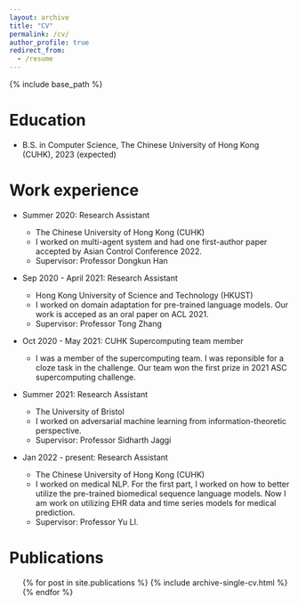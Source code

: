 ```yaml
---
layout: archive
title: "CV"
permalink: /cv/
author_profile: true
redirect_from:
  - /resume
---
```


{% include base_path %}

Education
======
* B.S. in Computer Science, The Chinese University of Hong Kong (CUHK), 2023 (expected)

Work experience
======
* Summer 2020: Research Assistant
  * The Chinese University of Hong Kong (CUHK)
  * I worked on multi-agent system and had one first-author paper accepted by Asian Control Conference 2022.
  * Supervisor: Professor Dongkun Han

* Sep 2020 - April 2021: Research Assistant
  * Hong Kong University of Science and Technology (HKUST)
  * I worked on domain adaptation for pre-trained language models. Our work is acceped as an oral paper on ACL 2021.
  * Supervisor: Professor Tong Zhang

* Oct 2020 - May 2021: CUHK Supercomputing team member
  * I was a member of the supercomputing team. I was reponsible for a cloze task in the challenge. Our team won the first prize in 2021 ASC supercomputing challenge.

* Summer 2021: Research Assistant
  * The University of Bristol
  * I worked on adversarial machine learning from information-theoretic perspective.
  * Supervisor: Professor Sidharth Jaggi

* Jan 2022 - present: Research Assistant
  * The Chinese University of Hong Kong (CUHK)
  * I worked on medical NLP. For the first part, I worked on how to better utilize the pre-trained biomedical sequence language models. Now I am work on utilizing EHR data and time series models for medical prediction. 
  * Supervisor: Professor Yu LI.
 

Publications
======
  <ul>{% for post in site.publications %}
    {% include archive-single-cv.html %}
  {% endfor %}</ul>
  

